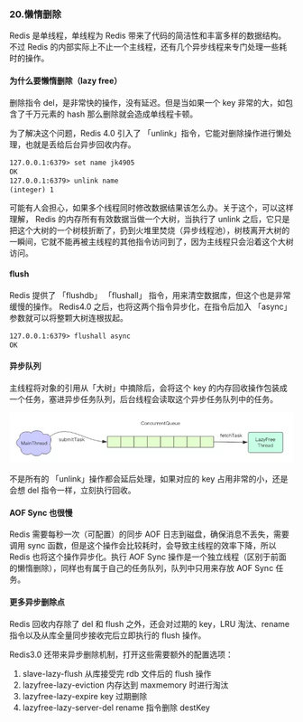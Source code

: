 ### 20.懒惰删除

Redis 是单线程，单线程为 Redis 带来了代码的简洁性和丰富多样的数据结构。不过 Redis 的内部实际上不止一个主线程，还有几个异步线程来专门处理一些耗时的操作。

#### 为什么要懒惰删除（lazy free）
删除指令 del，是非常快的操作，没有延迟。但是当如果一个 key 非常的大，如包含了千万元素的 hash 那么删除就会造成单线程卡顿。

为了解决这个问题，Redis 4.0 引入了 「unlink」指令，它能对删除操作进行懒处理，也就是丢给后台异步回收内存。

```shell
127.0.0.1:6379> set name jk4905
OK
127.0.0.1:6379> unlink name
(integer) 1
```

可能有人会担心，如果多个线程同时修改数据结果该怎么办。关于这个，可以这样理解， Redis 的内存所有有效数据当做一个大树，当执行了 unlink 之后，它只是把这个大树的一个树枝折断了，扔到火堆里焚烧（异步线程池），树枝离开大树的一瞬间，它就不能再被主线程的其他指令访问到了，因为主线程只会沿着这个大树访问。


#### flush
Redis 提供了 「flushdb」 「flushall」 指令，用来清空数据库，但这个也是非常缓慢的操作。
Redis4.0 之后，也将这两个指令异步化，在指令后加入 「async」参数就可以将整颗大树连根拔起。

```shell
127.0.0.1:6379> flushall async
OK
```

#### 异步队列

主线程将对象的引用从「大树」中摘除后，会将这个 key 的内存回收操作包装成一个任务，塞进异步任务队列，后台线程会读取这个异步任务队列中的任务。

![异步队列](media/15713695243355.jpg)


不是所有的 「unlink」操作都会延后处理，如果对应的 key 占用非常的小，还是会想 del 指令一样，立刻执行回收。

#### AOF Sync 也很慢

Redis 需要每秒一次（可配置）的同步 AOF 日志到磁盘，确保消息不丢失，需要调用 sync 函数，但是这个操作会比较耗时，会导致主线程的效率下降，所以 Redis 也将这个操作异步化。执行 AOF Sync 操作是一个独立线程（区别于前面的懒惰删除），同样也有属于自己的任务队列，队列中只用来存放 AOF Sync 任务。

#### 更多异步删除点

Redis 回收内存除了 del 和 flush 之外，还会对过期的 key，LRU 淘汰、rename 指令以及从库全量同步接收完后立即执行的 flush 操作。

Redis3.0 还带来异步删除机制，打开这些需要额外的配置选项：
1. slave-lazy-flush 从库接受完 rdb 文件后的 flush 操作
2. lazyfree-lazy-eviction 内存达到 maxmemory 时进行淘汰
3. lazyfree-lazy-expire key 过期删除
4. lazyfree-lazy-server-del rename 指令删除 destKey